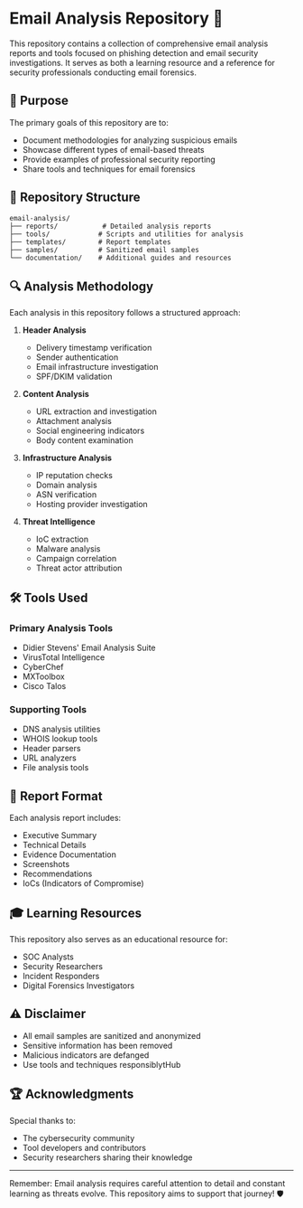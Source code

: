 # Email Analysis Repository 📧

This repository contains a collection of comprehensive email analysis reports and tools focused on phishing detection and email security investigations. It serves as both a learning resource and a reference for security professionals conducting email forensics.

## 🎯 Purpose

The primary goals of this repository are to:
- Document methodologies for analyzing suspicious emails
- Showcase different types of email-based threats
- Provide examples of professional security reporting
- Share tools and techniques for email forensics

## 📁 Repository Structure

```
email-analysis/
├── reports/           # Detailed analysis reports
├── tools/            # Scripts and utilities for analysis
├── templates/        # Report templates
├── samples/          # Sanitized email samples
└── documentation/    # Additional guides and resources
```

## 🔍 Analysis Methodology

Each analysis in this repository follows a structured approach:

1. **Header Analysis**
   - Delivery timestamp verification
   - Sender authentication
   - Email infrastructure investigation
   - SPF/DKIM validation

2. **Content Analysis**
   - URL extraction and investigation
   - Attachment analysis
   - Social engineering indicators
   - Body content examination

3. **Infrastructure Analysis**
   - IP reputation checks
   - Domain analysis
   - ASN verification
   - Hosting provider investigation

4. **Threat Intelligence**
   - IoC extraction
   - Malware analysis
   - Campaign correlation
   - Threat actor attribution

## 🛠️ Tools Used

### Primary Analysis Tools

- Didier Stevens' Email Analysis Suite
- VirusTotal Intelligence
- CyberChef
- MXToolbox
- Cisco Talos

### Supporting Tools
- DNS analysis utilities
- WHOIS lookup tools
- Header parsers
- URL analyzers
- File analysis tools

## 📑 Report Format

Each analysis report includes:
- Executive Summary
- Technical Details
- Evidence Documentation
- Screenshots
- Recommendations
- IoCs (Indicators of Compromise)

## 🎓 Learning Resources

This repository also serves as an educational resource for:
- SOC Analysts
- Security Researchers
- Incident Responders
- Digital Forensics Investigators

## ⚠️ Disclaimer

- All email samples are sanitized and anonymized
- Sensitive information has been removed
- Malicious indicators are defanged
- Use tools and techniques responsiblytHub

## 🏆 Acknowledgments

Special thanks to:
- The cybersecurity community
- Tool developers and contributors
- Security researchers sharing their knowledge

---

Remember: Email analysis requires careful attention to detail and constant learning as threats evolve. This repository aims to support that journey! 🛡️
